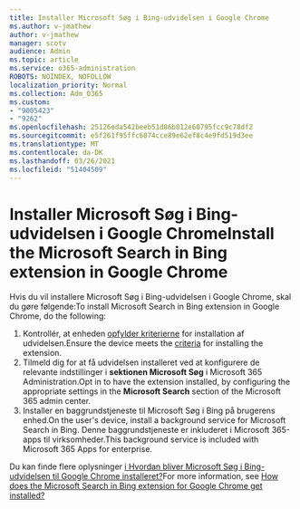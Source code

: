 ```yaml
---
title: Installer Microsoft Søg i Bing-udvidelsen i Google Chrome
ms.author: v-jmathew
author: v-jmathew
manager: scotv
audience: Admin
ms.topic: article
ms.service: o365-administration
ROBOTS: NOINDEX, NOFOLLOW
localization_priority: Normal
ms.collection: Adm_O365
ms.custom:
- "9005423"
- "9262"
ms.openlocfilehash: 25126eda542beeb51d86b812e60795fcc9c78df2
ms.sourcegitcommit: e5f261f95ffc6074cce89e62ef8c4e9fd519d3ee
ms.translationtype: MT
ms.contentlocale: da-DK
ms.lasthandoff: 03/26/2021
ms.locfileid: "51404509"
---
```

# <a name="install-the-microsoft-search-in-bing-extension-in-google-chrome"></a><span data-ttu-id="643d7-102">Installer Microsoft Søg i Bing-udvidelsen i Google Chrome</span><span class="sxs-lookup"><span data-stu-id="643d7-102">Install the Microsoft Search in Bing extension in Google Chrome</span></span>

<span data-ttu-id="643d7-103">Hvis du vil installere Microsoft Søg i Bing-udvidelsen i Google Chrome, skal du gøre følgende:</span><span class="sxs-lookup"><span data-stu-id="643d7-103">To install Microsoft Search in Bing extension in Google Chrome, do the following:</span></span>

1. <span data-ttu-id="643d7-104">Kontrollér, at enheden [opfylder kriterierne](https://go.microsoft.com/fwlink/?linkid=2152236) for installation af udvidelsen.</span><span class="sxs-lookup"><span data-stu-id="643d7-104">Ensure the device meets the [criteria](https://go.microsoft.com/fwlink/?linkid=2152236) for installing the extension.</span></span>
2. <span data-ttu-id="643d7-105">Tilmeld dig for at få udvidelsen installeret ved at konfigurere de relevante indstillinger i **sektionen Microsoft Søg** i Microsoft 365 Administration.</span><span class="sxs-lookup"><span data-stu-id="643d7-105">Opt in to have the extension installed, by configuring the appropriate settings in the **Microsoft Search** section of the Microsoft 365 admin center.</span></span>
3. <span data-ttu-id="643d7-106">Installer en baggrundstjeneste til Microsoft Søg i Bing på brugerens enhed.</span><span class="sxs-lookup"><span data-stu-id="643d7-106">On the user's device, install a background service for Microsoft Search in Bing.</span></span> <span data-ttu-id="643d7-107">Denne baggrundstjeneste er inkluderet i Microsoft 365-apps til virksomheder.</span><span class="sxs-lookup"><span data-stu-id="643d7-107">This background service is included with Microsoft 365 Apps for enterprise.</span></span>

<span data-ttu-id="643d7-108">Du kan finde flere oplysninger [i Hvordan bliver Microsoft Søg i Bing-udvidelsen til Google Chrome installeret?](https://go.microsoft.com/fwlink/?linkid=2150992)</span><span class="sxs-lookup"><span data-stu-id="643d7-108">For more information, see [How does the Microsoft Search in Bing extension for Google Chrome get installed?](https://go.microsoft.com/fwlink/?linkid=2150992)</span></span>
